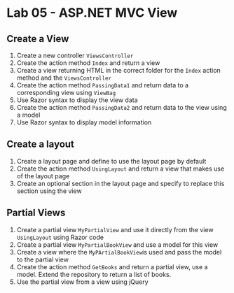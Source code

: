 # Lab 05 - ASP.NET MVC View

## Create a View

1. Create a new controller `ViewsController`
2. Create the action method `Index` and return a view
3. Create a view returning HTML in the correct folder for the `Index` action method and the `ViewsController`
4. Create the action method `PassingData1` and return data to a corresponding view using `ViewBag`
5. Use Razor syntax to display the view data
5. Create the action method `PassingData2` and return data to the view using a model
6. Use Razor syntax to display model information

## Create a layout

1. Create a layout page and define to use the layout page by default
2. Create the action method `UsingLayout` and return a view that makes use of the layout page
3. Create an optional section in the layout page and specify to replace this section using the view

## Partial Views

1. Create a partial view `MyPartialView` and use it directly from the view `UsingLayout` using Razor code
2. Create a partial view `MyPartialBookView` and use a model for this view
3. Create a view where the `MyPArtialBookView`is used and pass the model to the partial view
4. Create the action method `GetBooks` and return a partial view, use a model. Extend the repository to return a list of books.
5. Use the partial view from a view using jQuery
